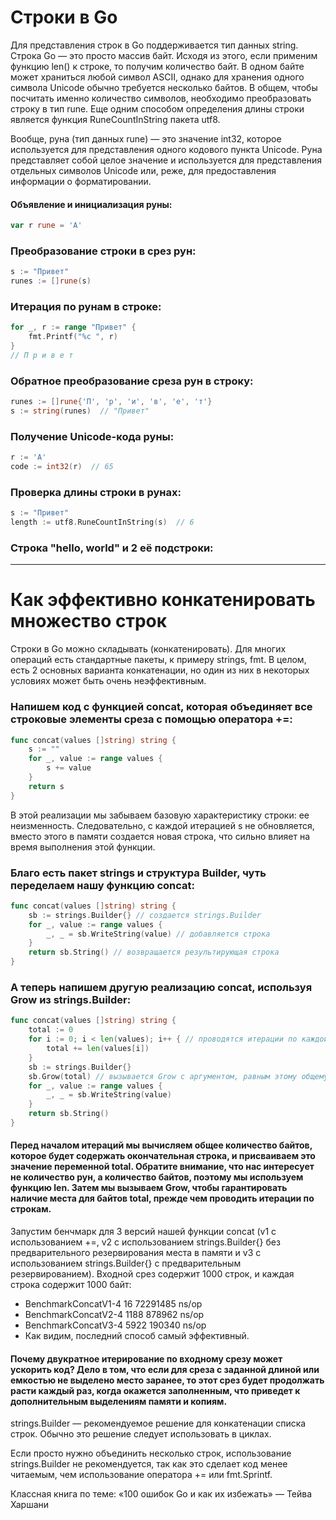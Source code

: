 # Строки в Go

Для представления строк в Go поддерживается тип данных string. Строка Go — это просто массив байт. Исходя из этого, если применим функцию len() к строке, то получим количество байт. В одном байте может храниться любой символ ASCII, однако для хранения одного символа Unicode обычно требуется несколько байтов. В общем, чтобы посчитать именно количество символов, необходимо преобразовать строку в тип rune. Еще одним способом определения длины строки является функция RuneCountInString пакета utf8.

Вообще, руна (тип данных rune) — это значение int32, которое используется для представления одного кодового пункта Unicode. Руна представляет собой целое значение и используется для представления отдельных символов Unicode или, реже, для предоставления информации о форматировании.

#### Объявление и инициализация руны:

```go
var r rune = 'A'
```

### Преобразование строки в срез рун:

```go
s := "Привет"
runes := []rune(s)
```
### Итерация по рунам в строке:
```go
for _, r := range "Привет" {
	fmt.Printf("%c ", r)
}
// П р и в е т
```
### Обратное преобразование среза рун в строку:

```go
runes := []rune{'П', 'р', 'и', 'в', 'е', 'т'}
s := string(runes)  // "Привет"
```

### Получение Unicode-кода руны:

```go
r := 'A'
code := int32(r)  // 65
```

### Проверка длины строки в рунах:

```go
s := "Привет"
length := utf8.RuneCountInString(s)  // 6
```

### Строка "hello, world" и 2 её подстроки:

---

# Как эффективно конкатенировать множество строк
Строки в Go можно складывать (конкатенировать). Для многих операций есть стандартные пакеты, к примеру strings, fmt. В целом, есть 2 основных варианта конкатенации, но один из них в некоторых условиях может быть очень неэффективным.

### Напишем код с функцией concat, которая объединяет все строковые элементы среза с помощью оператора +=:

```go
func concat(values []string) string {
    s := ""
    for _, value := range values {
        s += value
    }
    return s
}
```
В этой реализации мы забываем базовую характеристику строки: ее неизменность. Следовательно, с каждой итерацией s не обновляется, вместо этого в памяти создается новая строка, что сильно влияет на время выполнения этой функции.

### Благо есть пакет strings и структура Builder, чуть переделаем нашу функцию concat:

```go
func concat(values []string) string {
    sb := strings.Builder{} // создается strings.Builder
    for _, value := range values {
        _, _ = sb.WriteString(value) // добавляется строка
    }
    return sb.String() // возвращается результирующая строка
}
```
### А теперь напишем другую реализацию concat, используя Grow из strings.Builder:
```go
func concat(values []string) string {
    total := 0
    for i := 0; i < len(values); i++ { // проводятся итерации по каждой строке для вычисления общего числа байтов
        total += len(values[i])
    }
    sb := strings.Builder{}
    sb.Grow(total) // вызывается Grow с аргументом, равным этому общему числу
    for _, value := range values {
        _, _ = sb.WriteString(value)
    }
    return sb.String()
}
```

#### Перед началом итераций мы вычисляем общее количество байтов, которое будет содержать окончательная строка, и присваиваем это значение переменной total. Обратите внимание, что нас интересует не количество рун, а количество байтов, поэтому мы используем функцию len. Затем мы вызываем Grow, чтобы гарантировать наличие места для байтов total, прежде чем проводить итерации по строкам.

Запустим бенчмарк для 3 версий нашей функции concat (v1 с использованием +=, v2 с использованием strings.Builder{} без предварительного резервирования места в памяти и v3 с использованием strings.Builder{} с предварительным резервированием). Входной срез содержит 1000 строк, и каждая строка содержит 1000 байт:

- BenchmarkConcatV1-4 16 72291485 ns/op
- BenchmarkConcatV2-4 1188 878962 ns/op
- BenchmarkConcatV3-4 5922 190340 ns/op
- Как видим, последний способ самый эффективный.
#### Почему двукратное итерирование по входному срезу может ускорить код? Дело в том, что если для среза с заданной длиной или емкостью не выделено место заранее, то этот срез будет продолжать расти каждый раз, когда окажется заполненным, что приведет к дополнительным выделениям памяти и копиям.

strings.Builder — рекомендуемое решение для конкатенации списка строк. Обычно это решение следует использовать в циклах.

Если просто нужно объединить несколько строк, использование strings.Builder не рекомендуется, так как это сделает код менее читаемым, чем использование оператора += или fmt.Sprintf.

Классная книга по теме: «100 ошибок Go и как их избежать» — Тейва Харшани